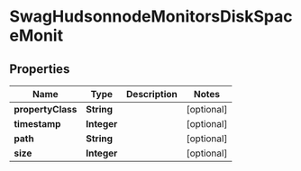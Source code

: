 
# SwagHudsonnodeMonitorsDiskSpaceMonit

## Properties
Name | Type | Description | Notes
------------ | ------------- | ------------- | -------------
**propertyClass** | **String** |  |  [optional]
**timestamp** | **Integer** |  |  [optional]
**path** | **String** |  |  [optional]
**size** | **Integer** |  |  [optional]



